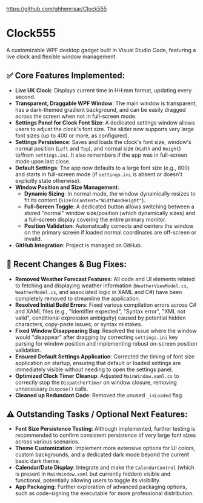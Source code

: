 https://github.com/ghhenrisar/Clock555

# Clock555

A customizable WPF desktop gadget built in Visual Studio Code, featuring a live clock and flexible window management.

## ✅ Core Features Implemented:

* **Live UK Clock**: Displays current time in HH:mm format, updating every second.
* **Transparent, Draggable WPF Window**: The main window is transparent, has a dark-themed gradient background, and can be easily dragged across the screen when not in full-screen mode.
* **Settings Panel for Clock Font Size**: A dedicated settings window allows users to adjust the clock's font size. The slider now supports very large font sizes (up to 400 or more, as configured).
* **Settings Persistence**: Saves and loads the clock's font size, window's normal position (`Left` and `Top`), and normal size (`Width` and `Height`) to/from `settings.ini`. It also remembers if the app was in full-screen mode upon last close.
* **Default Settings**: The app now defaults to a large font size (e.g., 800) and starts in full-screen mode (if `settings.ini` is absent or doesn't explicitly state otherwise).
* **Window Position and Size Management**:
    * **Dynamic Sizing**: In normal mode, the window dynamically resizes to fit its content (`SizeToContent="WidthAndHeight"`).
    * **Full-Screen Toggle**: A dedicated button allows switching between a stored "normal" window size/position (which dynamically sizes) and a full-screen display covering the entire primary monitor.
    * **Position Validation**: Automatically corrects and centers the window on the primary screen if loaded normal coordinates are off-screen or invalid.
* **GitHub Integration**: Project is managed on GitHub.

## 🔧 Recent Changes & Bug Fixes:

* **Removed Weather Forecast Features**: All code and UI elements related to fetching and displaying weather information (`WeatherViewModel.cs`, `WeatherModel.cs`, and associated logic in XAML and C#) have been completely removed to streamline the application.
* **Resolved Initial Build Errors**: Fixed various compilation errors across C# and XAML files (e.g., "Identifier expected", "Syntax error", "XML not valid", conditional expression ambiguity) caused by potential hidden characters, copy-paste issues, or syntax mistakes.
* **Fixed Window Disappearing Bug**: Resolved the issue where the window would "disappear" after dragging by correcting `settings.ini` key parsing for window position and implementing robust on-screen position validation.
* **Ensured Default Settings Application**: Corrected the timing of font size application on startup, ensuring that default or loaded settings are immediately visible without needing to open the settings panel.
* **Optimized Clock Timer Cleanup**: Adjusted `MainWindow.xaml.cs` to correctly stop the `DispatcherTimer` on window closure, removing unnecessary `Dispose()` calls.
* **Cleaned up Redundant Code**: Removed the unused `_isLoaded` flag.

## ⚠️ Outstanding Tasks / Optional Next Features:

* **Font Size Persistence Testing**: Although implemented, further testing is recommended to confirm consistent persistence of very large font sizes across various scenarios.
* **Theme Customization**: Implement more extensive options for UI colors, custom backgrounds, and a dedicated dark mode beyond the current basic dark theme.
* **Calendar/Date Display**: Integrate and make the `CalendarControl` (which is present in `MainWindow.xaml` but currently hidden) visible and functional, potentially allowing users to toggle its visibility.
* **App Packaging**: Further exploration of advanced packaging options, such as code-signing the executable for more professional distribution.